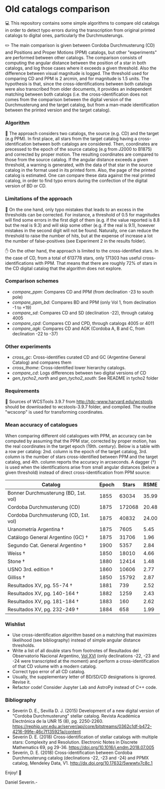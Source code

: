 # Old catalogs comparison

💻 This repository contains some simple algorithms to compare old catalogs in order to detect typo errors during the transcription from original printed catalogs to digital ones, particularly the Durchmusterungs.

✏️ The main comparison is given between Cordoba Durchmusterung (CD) and Positions and Proper Motions (PPM) catalogs, but other "experiments" are performed between other catalogs.
The comparison consists of computing the angular distance between the position of a star in both catalogs, and log those cases where it exceeds a given threshold. Also the difference between visual magnitude is logged.
The threshold used for comparing CD and PPM is 2 arcmin, and for magnitude is 1.5 units.
The hypothesis is that, since the cross-identifications between both catalogs were also transcribed from older documents, it provides an independent matching between both catalogs (i.e. the cross-identification does not comes from the comparison between the digital version of the Durchmusterung and the target catalog, but from a man-made identification between the printed version and the target catalog).

### Algorithm

📄 The approach considers two catalogs, the source (e.g. CD) and the target (e.g PPM).
In first place, all stars from the target catalog having a cross-identification between both catalogs are considered. Then, coordinates are precessed to the epoch of the source catalog (e.g from J2000 to B1875) and corrected by proper motion.
The resulting coordinates are compared to those from the source catalog.
If the angular distance exceeds a given threshold, a warning is generated, with the data of that star in the source catalog in the format
used in its printed form. Also, the page of the printed catalog is
estimated.
One can compare these data against the real printed catalog, in order to
find typo errors during the confection of the digital version of BD or CD.

### Limitations of the approach

🛑 On the one hand, only typo mistakes that leads to an excess in the thresholds can be corrected. For instance, a threshold of 0.5 for magnitudes will find some errors in the first digit of them (e.g. if the value reported is 8.8 but the real is 9.3) and will skip some other (e.g. if the real is 9.1), however mistakes in the second digit will not be found. Naturally, one can reduce the threshold to raise the number of hits, but at the expense of increase a lot the number of false-positives (see Experiment 2 in the results folder).

✋ On the other hand, the approach is limited to the cross-identified stars. In the case of CD, from a total of 613778 stars, only 171303 has useful cross-identifications with PPM. That means that there are roughly 72% of stars in the CD digital catalog that the algorithm does not explore.  

### Comparison schemes

- *compare_ppm*: Compares CD and PPM (from declination -23 to south pole)
- *compare_ppm_bd*: Compares BD and PPM (only Vol 1, from declination -1 to +19)
- *compare_sd*: Compares CD and SD (declination -22), through catalog 4005
- *compare_cpd*: Compares CD and CPD, through catalogs 4005 or 4011
- *compare_agk*: Compares CD and AGK (Cordoba A, B and C, from declination -22 to -37)

### Other experiments

- *cross_gc*: Cross-identifies curated CD and GC (Argentine General Catalog) and compares them
- *cross_thome*: Cross-identified lower hierarchy catalogs.
- *compare_cd*: Logs differences between two digital versions of CD
- *gen_tycho2_north* and *gen_tycho2_south*: See README in tycho2 folder

### Requirements

🚰 Sources of WCSTools 3.9.7 from http://tdc-www.harvard.edu/wcstools should be downloaded to wcstools-3.9.7 folder, and compiled.
The routine "wcsconp" is used for transforming coordinates.

### Mean accuracy of catalogues

When comparing different old catalogues with PPM, an accuracy can be computed
by assuming that the PPM star, corrected by proper motion, has the real coordinates
in the target epoch (19th. century). Below is a table with a row per catalog:
2nd. column is the epoch of the target catalog, 3rd. column is the number of
stars cross-identified between PPM and the target catalog, and 4th. column reports the accuracy in arcseconds. A dagger (†) is used when the identifications arise from small angular distances
(below a given threshold) instead of direct cross-identification from PPM source:

| Catalog | Epoch | Stars | RSME |
| --- | --- | --- | --- |
| Bonner Durchmusterung (BD, 1st. vol) | 1855 | 63034 | 35.99 |
| Cordoba Durchmusterung (CD) | 1875 | 172068 | 20.48 |
| Cordoba Durchmusterung (CD, 1st. vol) | 1875 | 40832 | 24.00 |
| Uranometría Argentina † | 1875 | 7605 | 5.45 |
| Catálogo General Argentino (GC) † | 1875 | 31706 | 1.96 |
| Segundo Cat. General Argentino † | 1900 | 5357 | 2.84 |
| Weiss † | 1850 | 18010 | 4.66 |
| Stone † | 1880 | 12414 | 1.48 |
| USNO 3rd. edition † | 1860 | 10606 | 2.77 |
| Gilliss † | 1850 | 15792 | 2.87 |
| Resultados XV, pg. 55-74 † | 1881 | 739 | 2.52 |
| Resultados XV, pg. 140-164 † | 1882 | 1259 | 2.43 |
| Resultados XV, pg. 181-184 † | 1883 | 160 | 2.62 |
| Resultados XV, pg. 232-249 † | 1884 | 658 | 1.99 |

### Wishlist

- Use cross-identification algorithm based on a matching that maximizes likelihood (see bibliography) instead of simple angular distance thresholds.
- Write a list of all double stars from footnotes of Resultados del Observatorio Nacional Argentino, [Vol XVI](https://articles.adsabs.harvard.edu/cgi-bin/iarticle_query?journal=RNAO.&volume=0016&type=SCREEN_THMB) (only declinations -22, -23 and -24 were transcripted at the moment) and perform a cross-identification of that CD volume with a modern catalog.
- Correct typo error of all CD catalog.
- Usually, the supplementary letter of BD/SD/CD designations is ignored. Revise it.
- Refactor code! Consider Jupyter Lab and AstroPy instead of C++ code.

### Bibliography

- Severin D. E., Sevilla D. J. (2015) Development of a new digital version of "Cordoba Durchmusterung" stellar catalog. Revista Académica Electrónica de la UNR 15 (8), pg. 2250-2260.
https://rephip.unr.edu.ar/server/api/core/bitstreams/0362c1df-b472-4216-99fe-46c7f135921a/content 
- Severin D. E. (2018) Cross-identification of stellar catalogs with multiple stars: Complexity and Resolution. Electronic Notes in Discrete Mathematics 69, pg 29-36.
https://doi.org/10.1016/j.endm.2018.07.005
- Severin, D. E. (2018) Cross-identification between Cordoba Durchmusterung catalog (declinations -22, -23 and -24) and PPMX catalog, Mendeley Data, V1.
 http://dx.doi.org/10.17632/5wwwtv7c8c.1


Enjoy! 🤗

Daniel Severin.-